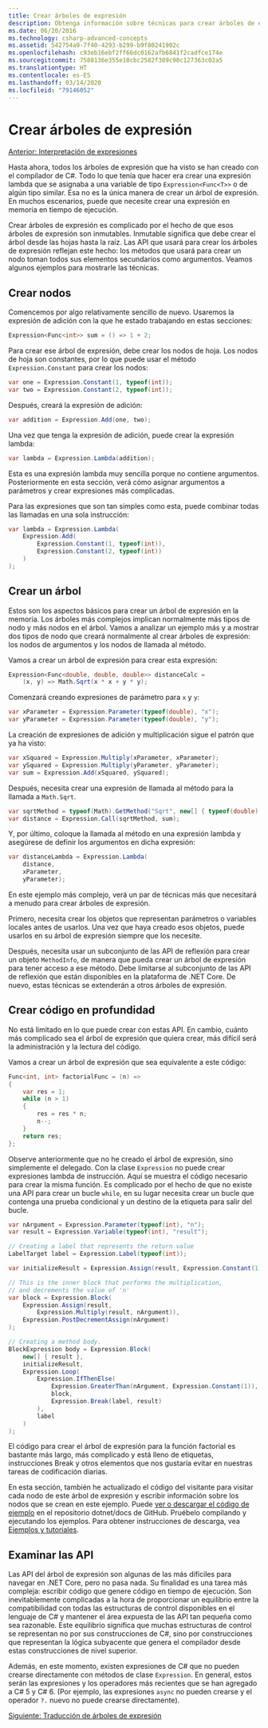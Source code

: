 ```yaml
---
title: Crear árboles de expresión
description: Obtenga información sobre técnicas para crear árboles de expresión.
ms.date: 06/20/2016
ms.technology: csharp-advanced-concepts
ms.assetid: 542754a9-7f40-4293-b299-b9f80241902c
ms.openlocfilehash: c93eb16ebf2ff66dc0162afb6841f2cadfce174e
ms.sourcegitcommit: 7588136e355e10cbc2582f389c90c127363c02a5
ms.translationtype: HT
ms.contentlocale: es-ES
ms.lasthandoff: 03/14/2020
ms.locfileid: "79146052"
---
```

# <a name="building-expression-trees"></a>Crear árboles de expresión

[Anterior: Interpretación de expresiones](expression-trees-interpreting.md)

Hasta ahora, todos los árboles de expresión que ha visto se han creado con el compilador de C#. Todo lo que tenía que hacer era crear una expresión lambda que se asignaba a una variable de tipo `Expression<Func<T>>` o de algún tipo similar. Esa no es la única manera de crear un árbol de expresión. En muchos escenarios, puede que necesite crear una expresión en memoria en tiempo de ejecución.

Crear árboles de expresión es complicado por el hecho de que esos árboles de expresión son inmutables. Inmutable significa que debe crear el árbol desde las hojas hasta la raíz. Las API que usará para crear los árboles de expresión reflejan este hecho: los métodos que usará para crear un nodo toman todos sus elementos secundarios como argumentos. Veamos algunos ejemplos para mostrarle las técnicas.

## <a name="creating-nodes"></a>Crear nodos

Comencemos por algo relativamente sencillo de nuevo. Usaremos la expresión de adición con la que he estado trabajando en estas secciones:

```csharp
Expression<Func<int>> sum = () => 1 + 2;
```

Para crear ese árbol de expresión, debe crear los nodos de hoja.
Los nodos de hoja son constantes, por lo que puede usar el método `Expression.Constant` para crear los nodos:

```csharp
var one = Expression.Constant(1, typeof(int));
var two = Expression.Constant(2, typeof(int));
```

Después, creará la expresión de adición:

```csharp
var addition = Expression.Add(one, two);
```

Una vez que tenga la expresión de adición, puede crear la expresión lambda:

```csharp
var lambda = Expression.Lambda(addition);
```

Esta es una expresión lambda muy sencilla porque no contiene argumentos.
Posteriormente en esta sección, verá cómo asignar argumentos a parámetros y crear expresiones más complicadas.

Para las expresiones que son tan simples como esta, puede combinar todas las llamadas en una sola instrucción:

```csharp
var lambda = Expression.Lambda(
    Expression.Add(
        Expression.Constant(1, typeof(int)),
        Expression.Constant(2, typeof(int))
    )
);
```

## <a name="building-a-tree"></a>Crear un árbol

Estos son los aspectos básicos para crear un árbol de expresión en la memoria. Los árboles más complejos implican normalmente más tipos de nodo y más nodos en el árbol. Vamos a analizar un ejemplo más y a mostrar dos tipos de nodo que creará normalmente al crear árboles de expresión: los nodos de argumentos y los nodos de llamada al método.

Vamos a crear un árbol de expresión para crear esta expresión:

```csharp
Expression<Func<double, double, double>> distanceCalc =
    (x, y) => Math.Sqrt(x * x + y * y);
```

Comenzará creando expresiones de parámetro para `x` y `y`:

```csharp
var xParameter = Expression.Parameter(typeof(double), "x");
var yParameter = Expression.Parameter(typeof(double), "y");
```

La creación de expresiones de adición y multiplicación sigue el patrón que ya ha visto:

```csharp
var xSquared = Expression.Multiply(xParameter, xParameter);
var ySquared = Expression.Multiply(yParameter, yParameter);
var sum = Expression.Add(xSquared, ySquared);
```

Después, necesita crear una expresión de llamada al método para la llamada a `Math.Sqrt`.

```csharp
var sqrtMethod = typeof(Math).GetMethod("Sqrt", new[] { typeof(double) });
var distance = Expression.Call(sqrtMethod, sum);
```

Y, por último, coloque la llamada al método en una expresión lambda y asegúrese de definir los argumentos en dicha expresión:

```csharp
var distanceLambda = Expression.Lambda(
    distance,
    xParameter,
    yParameter);
```

En este ejemplo más complejo, verá un par de técnicas más que necesitará a menudo para crear árboles de expresión.

Primero, necesita crear los objetos que representan parámetros o variables locales antes de usarlos. Una vez que haya creado esos objetos, puede usarlos en su árbol de expresión siempre que los necesite.

Después, necesita usar un subconjunto de las API de reflexión para crear un objeto `MethodInfo`, de manera que pueda crear un árbol de expresión para tener acceso a ese método. Debe limitarse al subconjunto de las API de reflexión que están disponibles en la plataforma de .NET Core. De nuevo, estas técnicas se extenderán a otros árboles de expresión.

## <a name="building-code-in-depth"></a>Crear código en profundidad

No está limitado en lo que puede crear con estas API. En cambio, cuánto más complicado sea el árbol de expresión que quiera crear, más difícil será la administración y la lectura del código.

Vamos a crear un árbol de expresión que sea equivalente a este código:

```csharp
Func<int, int> factorialFunc = (n) =>
{
    var res = 1;
    while (n > 1)
    {
        res = res * n;
        n--;
    }
    return res;
};
```

Observe anteriormente que no he creado el árbol de expresión, sino simplemente el delegado. Con la clase `Expression` no puede crear expresiones lambda de instrucción. Aquí se muestra el código necesario para crear la misma función. Es complicado por el hecho de que no existe una API para crear un bucle `while`, en su lugar necesita crear un bucle que contenga una prueba condicional y un destino de la etiqueta para salir del bucle.

```csharp
var nArgument = Expression.Parameter(typeof(int), "n");
var result = Expression.Variable(typeof(int), "result");

// Creating a label that represents the return value
LabelTarget label = Expression.Label(typeof(int));

var initializeResult = Expression.Assign(result, Expression.Constant(1));

// This is the inner block that performs the multiplication,
// and decrements the value of 'n'
var block = Expression.Block(
    Expression.Assign(result,
        Expression.Multiply(result, nArgument)),
    Expression.PostDecrementAssign(nArgument)
);

// Creating a method body.
BlockExpression body = Expression.Block(
    new[] { result },
    initializeResult,
    Expression.Loop(
        Expression.IfThenElse(
            Expression.GreaterThan(nArgument, Expression.Constant(1)),
            block,
            Expression.Break(label, result)
        ),
        label
    )
);
```

El código para crear el árbol de expresión para la función factorial es bastante más largo, más complicado y está lleno de etiquetas, instrucciones Break y otros elementos que nos gustaría evitar en nuestras tareas de codificación diarias.

En esta sección, también he actualizado el código del visitante para visitar cada nodo de este árbol de expresión y escribir información sobre los nodos que se crean en este ejemplo. Puede [ver o descargar el código de ejemplo](https://github.com/dotnet/samples/tree/master/csharp/expression-trees) en el repositorio dotnet/docs de GitHub. Pruébelo compilando y ejecutando los ejemplos. Para obtener instrucciones de descarga, vea [Ejemplos y tutoriales](../samples-and-tutorials/index.md#viewing-and-downloading-samples).

## <a name="examining-the-apis"></a>Examinar las API

Las API del árbol de expresión son algunas de las más difíciles para navegar en .NET Core, pero no pasa nada. Su finalidad es una tarea más compleja: escribir código que genere código en tiempo de ejecución. Son inevitablemente complicadas a la hora de proporcionar un equilibrio entre la compatibilidad con todas las estructuras de control disponibles en el lenguaje de C# y mantener el área expuesta de las API tan pequeña como sea razonable. Este equilibrio significa que muchas estructuras de control se representan no por sus construcciones de C#, sino por construcciones que representan la lógica subyacente que genera el compilador desde estas construcciones de nivel superior.

Además, en este momento, existen expresiones de C# que no pueden crearse directamente con métodos de clase `Expression`. En general, estos serán las expresiones y los operadores más recientes que se han agregado a C# 5 y C# 6. (Por ejemplo, las expresiones `async` no pueden crearse y el operador `?.` nuevo no puede crearse directamente).

[Siguiente: Traducción de árboles de expresión](expression-trees-translating.md)
